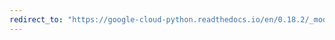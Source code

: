 ```yaml
---
redirect_to: "https://google-cloud-python.readthedocs.io/en/0.18.2/_modules/gcloud/logging/logger.html"
---
```

